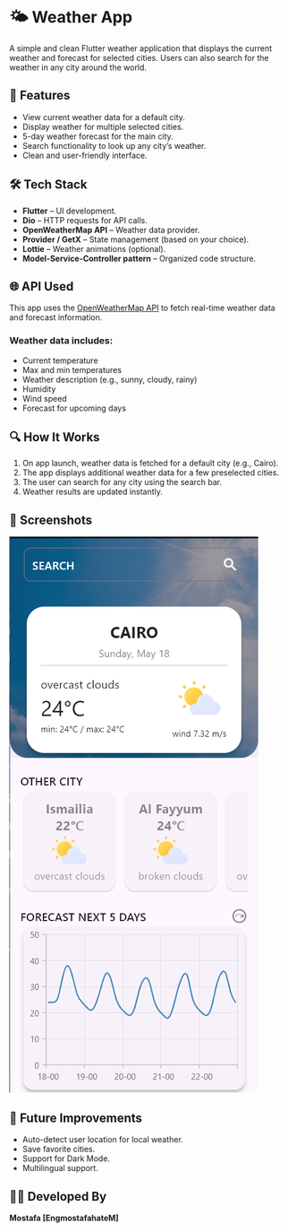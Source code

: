 # 🌤️ Weather App

A simple and clean Flutter weather application that displays the current weather and forecast for selected cities. Users can also search for the weather in any city around the world.

## 📱 Features

- View current weather data for a default city.
- Display weather for multiple selected cities.
- 5-day weather forecast for the main city.
- Search functionality to look up any city’s weather.
- Clean and user-friendly interface.

## 🛠️ Tech Stack

- **Flutter** – UI development.
- **Dio** – HTTP requests for API calls.
- **OpenWeatherMap API** – Weather data provider.
- **Provider / GetX** – State management (based on your choice).
- **Lottie** – Weather animations (optional).
- **Model-Service-Controller pattern** – Organized code structure.

## 🌐 API Used

This app uses the [OpenWeatherMap API](https://openweathermap.org/api) to fetch real-time weather data and forecast information.

### Weather data includes:

- Current temperature
- Max and min temperatures
- Weather description (e.g., sunny, cloudy, rainy)
- Humidity
- Wind speed
- Forecast for upcoming days

## 🔍 How It Works

1. On app launch, weather data is fetched for a default city (e.g., Cairo).
2. The app displays additional weather data for a few preselected cities.
3. The user can search for any city using the search bar.
4. Weather results are updated instantly.

## 📸 Screenshots

![Home Screen](assets/Screen/home_screen_weather_app.png)

## 🧠 Future Improvements

- Auto-detect user location for local weather.
- Save favorite cities.
- Support for Dark Mode.
- Multilingual support.

## 👨‍💻 Developed By

**Mostafa [EngmostafahateM]**
